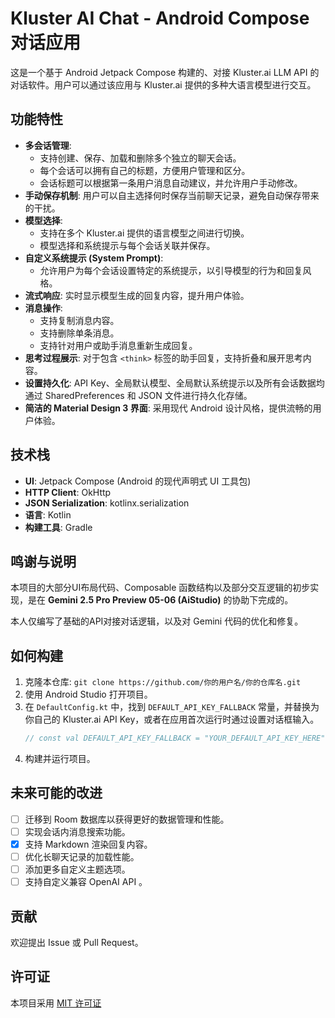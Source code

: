 # Kluster AI Chat - Android Compose 对话应用

这是一个基于 Android Jetpack Compose 构建的、对接 Kluster.ai LLM API 的对话软件。用户可以通过该应用与 Kluster.ai 提供的多种大语言模型进行交互。

## 功能特性

*   **多会话管理**:
    *   支持创建、保存、加载和删除多个独立的聊天会话。
    *   每个会话可以拥有自己的标题，方便用户管理和区分。
    *   会话标题可以根据第一条用户消息自动建议，并允许用户手动修改。
*   **手动保存机制**: 用户可以自主选择何时保存当前聊天记录，避免自动保存带来的干扰。
*   **模型选择**:
    *   支持在多个 Kluster.ai 提供的语言模型之间进行切换。
    *   模型选择和系统提示与每个会话关联并保存。
*   **自定义系统提示 (System Prompt)**:
    *   允许用户为每个会话设置特定的系统提示，以引导模型的行为和回复风格。
*   **流式响应**: 实时显示模型生成的回复内容，提升用户体验。
*   **消息操作**:
    *   支持复制消息内容。
    *   支持删除单条消息。
    *   支持针对用户或助手消息重新生成回复。
*   **思考过程展示**: 对于包含 `<think>` 标签的助手回复，支持折叠和展开思考内容。
*   **设置持久化**: API Key、全局默认模型、全局默认系统提示以及所有会话数据均通过 SharedPreferences 和 JSON 文件进行持久化存储。
*   **简洁的 Material Design 3 界面**: 采用现代 Android 设计风格，提供流畅的用户体验。

## 技术栈

*   **UI**: Jetpack Compose (Android 的现代声明式 UI 工具包)
*   **HTTP Client**: OkHttp
*   **JSON Serialization**: kotlinx.serialization
*   **语言**: Kotlin
*   **构建工具**: Gradle

## 鸣谢与说明

本项目的大部分UI布局代码、Composable 函数结构以及部分交互逻辑的初步实现，是在 **Gemini 2.5 Pro Preview 05-06 (AiStudio)** 的协助下完成的。

本人仅编写了基础的API对接对话逻辑，以及对 Gemini 代码的优化和修复。

## 如何构建

1.  克隆本仓库: `git clone https://github.com/你的用户名/你的仓库名.git`
2.  使用 Android Studio 打开项目。
3.  在 `DefaultConfig.kt` 中，找到 `DEFAULT_API_KEY_FALLBACK` 常量，并替换为你自己的 Kluster.ai API Key，或者在应用首次运行时通过设置对话框输入。
    ```kotlin
    // const val DEFAULT_API_KEY_FALLBACK = "YOUR_DEFAULT_API_KEY_HERE" // 替换为你的 Key
    ```
4.  构建并运行项目。

## 未来可能的改进

*   [ ] 迁移到 Room 数据库以获得更好的数据管理和性能。
*   [ ] 实现会话内消息搜索功能。
*   [x] 支持 Markdown 渲染回复内容。
*   [ ] 优化长聊天记录的加载性能。
*   [ ] 添加更多自定义主题选项。
*   [ ] 支持自定义兼容 OpenAI API 。

## 贡献

欢迎提出 Issue 或 Pull Request。

## 许可证

本项目采用 [MIT 许可证](LICENSE.txt)
